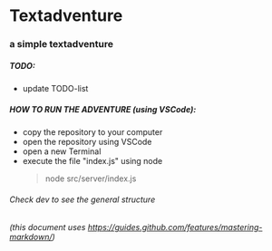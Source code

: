 # Textadventure
### a simple textadventure

##### TODO:
- update TODO-list

##### HOW TO RUN THE ADVENTURE (using VSCode):
- copy the repository to your computer
- open the repository using VSCode
- open a new Terminal
- execute the file "index.js" using node
    > node src/server/index.js

###### Check dev to see the general structure
###### (this document uses https://guides.github.com/features/mastering-markdown/)